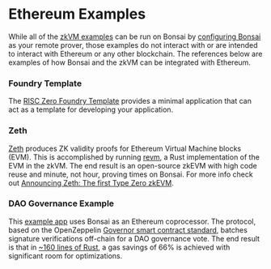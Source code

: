 # Ethereum Examples

While all of the [zkVM examples][zkvm-examples] can be run on Bonsai by [configuring Bonsai][configure-bonsai] as your remote prover, those examples do not interact with or are intended to interact with Ethereum or any other blockchain. The references below are examples of how Bonsai and the zkVM can be integrated with Ethereum.

### Foundry Template

The [RISC Zero Foundry Template][foundry-template] provides a minimal application that can act as a template for developing your application.

### Zeth

[Zeth][zeth-repo] produces ZK validity proofs for Ethereum Virtual Machine blocks (EVM). This is accomplished by running [revm], a Rust implementation of the EVM in the zkVM. The end result is an open-source zkEVM with high code reuse and minute, not hour, proving times on Bonsai. For more info check out [Announcing Zeth: The first Type Zero zkEVM][zeth-article].

### DAO Governance Example

This [example app][governance-example] uses Bonsai as an Ethereum coprocessor. The protocol, based on the OpenZeppelin [Governor smart contract standard], batches signature verifications off-chain for a DAO governance vote. The end result is that in [\~160 lines of Rust][signature-aggregation], a gas savings of 66% is achieved with significant room for optimizations.

[zkvm-examples]: /api/zkvm/examples.md
[configure-bonsai]: bonsai-overview.md
[zeth-repo]: https://github.com/risc0/zeth
[revm]: https://crates.io/crates/revm
[zeth-article]: https://www.risczero.com/news/zeth-release
[governance-example]: https://github.com/risc0/risc0/tree/release-0.20/bonsai/examples/governance
[Governor smart contract standard]: https://docs.openzeppelin.com/contracts/4.x/api/governance
[signature-aggregation]: https://github.com/risc0/risc0/blob/release-0.20/bonsai/examples/governance/methods/guest/src/bin/finalize_votes.rs
[foundry-template]: https://github.com/risc0/bonsai-foundry-template
